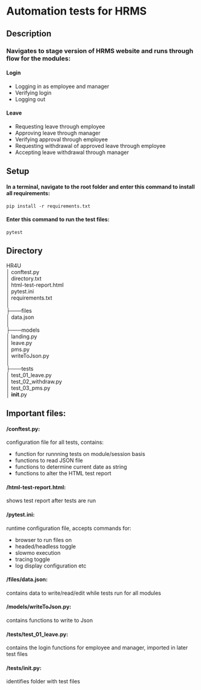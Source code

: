 # Automation tests for HRMS

## Description

### Navigates to stage version of HRMS website and runs through flow for the modules:

#### Login
+ Logging in as employee and manager
+ Verifying login
+ Logging out

#### Leave
+ Requesting leave through employee
+ Approving leave through manager
+ Verifying approval through employee
+ Requesting withdrawal of approved leave through employee
+ Accepting leave withdrawal through manager

## Setup
#### In a terminal, navigate to the root folder and enter this command to install all requirements:
```
pip install -r requirements.txt
```
#### Enter this command to run the test files:
```
pytest
```

## Directory

HR4U  
│   conftest.py  
│   directory.txt  
│   html-test-report.html  
│   pytest.ini  
│   requirements.txt  
│  
├───files  
│       data.json  
│  
├───models  
│       landing.py  
│       leave.py  
│       pms.py  
│       writeToJson.py  
│  
├───tests  
│      test_01_leave.py  
│      test_02_withdraw.py  
│      test_03_pms.py  
│      __init__.py

## Important files:

#### /conftest.py:
configuration file for all tests, contains:
+ function for runnning tests on module/session basis
+ functions to read JSON file
+ functions to determine current date as string
+ functions to alter the HTML test report

#### /html-test-report.html:
shows test report after tests are run

#### /pytest.ini:
runtime configuration file, accepts commands for:
+ browser to run files on
+ headed/headless toggle
+ slowmo execution
+ tracing toggle
+ log display configuration etc

#### /files/data.json:
contains data to write/read/edit while tests run for all modules

#### /models/writeToJson.py:
contains functions to write to Json

#### /tests/test_01_leave.py:
contains the login functions for employee and manager, imported in later test files

#### /tests/__init__.py:
identifies folder with test files
